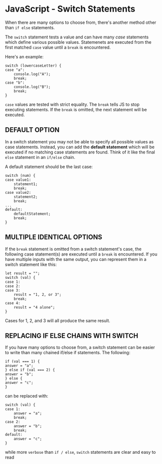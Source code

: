 # JavaScript - Switch Statements

When there are many options to choose from, there's another method other than `if else` statements.

The `switch` statement tests a value and can have many _case_ statements which define various possible values.  Statemenets are executed from the first matched `case` value until a `break` is encountered.

Here's an example:

    switch (lowercaseLetter) {
    case "a":
        console.log("A");
        break;
    case "b":
        console.log("B");
        break;
    }


`case` values are tested with strict equality.  The `break` tells JS to stop executing statements.  If the `break` is omitted, the next statement will be executed.

## DEFAULT OPTION
In a switch statement you may not be able to specify all possible values as case statements. Instead, you can add the **default statement** which will be executed if no matching case statements are found. Think of it like the final `else` statement in an `if/else` chain.

A default statement should be the last case:

    switch (num) {
    case value1:
        statement1;
        break;
    case value2:
        statement2;
        break;
    ...
    default:
        defaultStatement;
        break;
    }

## MULTIPLE IDENTICAL OPTIONS
If the `break` statement is omitted from a switch statement's case, the following case statement(s) are executed until a `break` is encountered. If you have multiple inputs with the same output, you can represent them in a switch statement like this:

    let result = "";
    switch (val) {
    case 1:
    case 2:
    case 3:
        result = "1, 2, or 3";
        break;
    case 4:
        result = "4 alone";
    }

Cases for 1, 2, and 3 will all produce the same result.

## REPLACING IF ELSE CHAINS WITH SWITCH

If you have many options to choose from, a switch statement can be easier to write than many chained if/else if statements. The following:

    if (val === 1) {
    answer = "a";
    } else if (val === 2) {
    answer = "b";
    } else {
    answer = "c";
    }

can be replaced with:

    switch (val) {
    case 1:
        answer = "a";
        break;
    case 2:
        answer = "b";
        break;
    default:
        answer = "c";
    }

while more `verbose` than `if / else`, `switch` statements are clear and easy to read